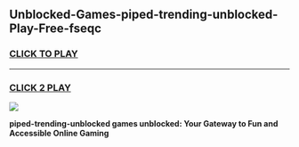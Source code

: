 
## Unblocked-Games-piped-trending-unblocked-Play-Free-fseqc
<h3>
<a href="https://premium76.site?title=piped-trending-unblocked&ref=20M">CLICK TO PLAY</a></h3>
<hr>

<h3>
<a href="https://premium76.site?title=piped-trending-unblocked&ref=20M">CLICK 2 PLAY</a>
  
</h3>

<a href="https://premium76.site?title=piped-trending-unblocked&ref=19M"><img src="https://clearcache.store/games.png"></a>


**piped-trending-unblocked games unblocked: Your Gateway to Fun and Accessible Online Gaming**
